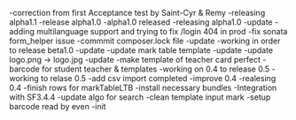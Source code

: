 -correction from first Acceptance test by Saint-Cyr & Remy
-releasing alpha1.1
-release alpha1.0
-alpha1.0 released
-releasing alpha1.0
-update
-adding multilanguage support and trying to fix /login 404 in prod
-fix sonata form_helper issue
-commmit composer.lock file
-update
-working in order to release beta1.0
-update
-update mark table template
-update
-update logo.png -> logo.jpg
-update
-make template of teacher card perfect
-barcode for student teacher & templates
-working on 0.4 to release 0.5
-working to relase 0.5
-add csv import completed
-improve 0.4
-realesing 0.4
-finish rows for markTableLTB
-install necessary bundles
-Integration with SF3.4.4
-update algo for search
-clean template input mark
-setup barcode read by even
-init
